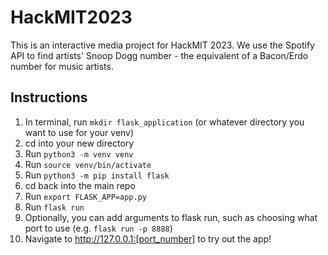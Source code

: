 # HackMIT2023

This is an interactive media project for HackMIT 2023. We use the Spotify API to find artists' Snoop Dogg number - the equivalent of a Bacon/Erdo number for music artists. 

## Instructions
1. In terminal, run ```mkdir flask_application``` (or whatever directory you want to use for your venv)
2. cd into your new directory
3. Run ```python3 -m venv venv```
4. Run ```source venv/bin/activate```
5. Run ```python3 -m pip install flask```
6. cd back into the main repo
7. Run ```export FLASK_APP=app.py```
8. Run ```flask run```
9. Optionally, you can add arguments to flask run, such as choosing what port to use (e.g. ```flask run -p 8888```)
10. Navigate to http://127.0.0.1:[port_number] to try out the app!
